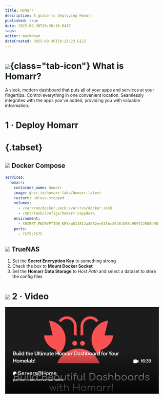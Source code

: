 ```yaml
---
title: Homarr
description: A guide to deploying Homarr
published: true
date: 2025-09-30T18:28:16.641Z
tags: 
editor: markdown
dateCreated: 2025-09-30T18:22:23.612Z
---
```


# ![](/homarr.png){class="tab-icon"} What is Homarr?
A sleek, modern dashboard that puts all of your apps and services at your fingertips. Control everything in one convenient location. Seamlessly integrates with the apps you've added, providing you with valuable information.


# 1 · Deploy Homarr
# {.tabset}
## <img src="/docker.png" class="tab-icon"> Docker Compose

```yaml
services:
  homarr:
    container_name: homarr
    image: ghcr.io/homarr-labs/homarr:latest
    restart: unless-stopped
    volumes:
      - /var/run/docker.sock:/var/run/docker.sock
      - /mnt/tank/configs/homarr:/appdata
    environment:
      - SECRET_ENCRYPTION_KEY=b811812a4982ee815bc30a5fb95c999912005d90fca73eafcd3e8758a09b298f
    ports:
      - 7575:7575
```

## <img src="/truenas.png" class="tab-icon"> TrueNAS

1. Set the **Secret Encryption Key** to something strong
1. Check the box to **Mount Docker Socket**
1. Set the **Homarr Data Storage** to *Host Path* and select a dataset to store the config files

# <img src="/patreon-light.png" class="tab-icon"> 2 · Video

[![](/2025-06-03-build-the-ultimate-homarr-dashbo-promo-card.png)](https://www.patreon.com/posts/build-ultimate-130614993)